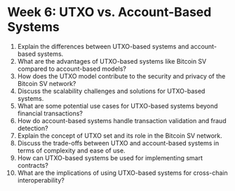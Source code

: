 # Week 6: UTXO vs. Account-Based Systems

1. Explain the differences between UTXO-based systems and account-based systems.
2. What are the advantages of UTXO-based systems like Bitcoin SV compared to account-based models?
3. How does the UTXO model contribute to the security and privacy of the Bitcoin SV network?
4. Discuss the scalability challenges and solutions for UTXO-based systems.
5. What are some potential use cases for UTXO-based systems beyond financial transactions?
6. How do account-based systems handle transaction validation and fraud detection?
7. Explain the concept of UTXO set and its role in the Bitcoin SV network.
8. Discuss the trade-offs between UTXO and account-based systems in terms of complexity and ease of use.
9. How can UTXO-based systems be used for implementing smart contracts?
10. What are the implications of using UTXO-based systems for cross-chain interoperability?

